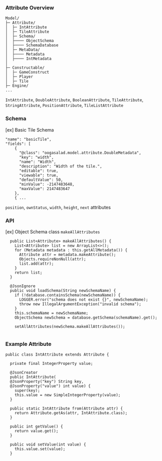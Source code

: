 ### Attribute Overview
```
Model/
├─ Attribute/
│  ├─ IntAttribute
│  ├─ TileAttribute
│  ├─ Schema/
│  ├──── ObjectSchema
│  ├──── SchemaDatabase
│  ├─ MetaData/
│  ├──── Metadata
│  ├──── IntMetadata
│  
├─ Constructable/
│  ├─ GameConstruct
│  ├─ Player
│  ├─ Tile
├─ Engine/
...

```
`IntAttribute`, `DoubleAttribute`, `BooleanAttribute`, `TileAttribute`, `StringAttribute`, `PositionAttribute`, `TileListAttribute`


### Schema

[ex] Basic Tile Schema
```
"name": "basicTile",
"fields": [
    {
      "@class": "oogasalad.model.attribute.DoubleMetadata",
      "key": "width",
      "name": "Width",
      "description": "Width of the tile.",
      "editable": true,
      "viewable": true,
      "defaultValue": 50,
      "minValue": -2147483648,
      "maxValue": 2147483647
    },
    { ...
```
`position`, `ownStatus`, `width`, `height`, `next` attributes


### API

[ex] Object Schema class `makeAllAttributes`
```
  public List<Attribute> makeAllAttributes() {
    List<Attribute> list = new ArrayList<>();
    for (Metadata metadata : this.getAllMetadata()) {
      Attribute attr = metadata.makeAttribute();
      Objects.requireNonNull(attr);
      list.add(attr);
    }
    return list;
  }

```

```
  @JsonIgnore
  public void loadSchema(String newSchemaName) {
    if (!database.containsSchema(newSchemaName)) {
      LOGGER.error("schema does not exist {}", newSchemaName);
      throw new IllegalArgumentException("invalid schema");
    }
    this.schemaName = newSchemaName;
    ObjectSchema newSchema = database.getSchema(schemaName).get();
    
    setAllAttributes(newSchema.makeAllAttributes());
  
```

### Example Attribute
```
public class IntAttribute extends Attribute {

  private final IntegerProperty value;

  @JsonCreator
  public IntAttribute(
  @JsonProperty("key") String key,
  @JsonProperty("value") int value) {
    super(key);
    this.value = new SimpleIntegerProperty(value);
  }

  public static IntAttribute from(Attribute attr) {
    return Attribute.getAs(attr, IntAttribute.class);
  }

  public int getValue() {
    return value.get();
  }

  public void setValue(int value) {
    this.value.set(value);
  }
```
